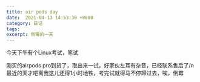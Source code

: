 ```yaml
---
title: air pods day
date:  2021-04-13 14:53:30 +0800
category: 日记
tags: 
excerpt: 倒霉的一天
---
```

今天下午有个Linux考试，笔试

刚买的airpods pro到货了，取出来一试，好家伙左耳有杂音，已经联系售后了/n
最近的天才吧离我这儿还得1小时地铁，考完试就得马不停蹄过去，唉，倒霉